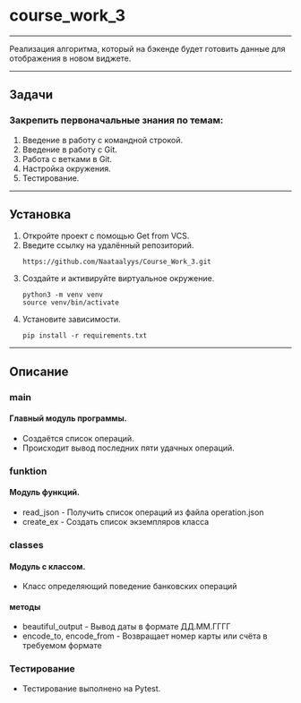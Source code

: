 # course_work_3

___
Реализация алгоритма, который на бэкенде будет готовить данные для отображения в новом виджете.

___
## Задачи
### Закрепить первоначальные знания по темам:
1. Введение в работу с командной строкой.
2. Введение в работу с Git.
3. Работа с ветками в Git.
4. Настройка окружения.
5. Тестирование.
___
## Установка

1. Откройте проект с помощью Get from VCS.
2. Введите ссылку на удалённый репозиторий. 
    ```
    https://github.com/Naataalyys/Course_Work_3.git
    ```
3. Создайте и активируйте виртуальное окружение.
    ```
    python3 -m venv venv
    source venv/bin/activate
   ```
4. Установите зависимости.
    ```
    pip install -r requirements.txt
   ```
___

## Описание
### main
#### Главный модуль программы.  
* Создаётся список операций.  
* Происходит вывод последних пяти удачных операций.

### funktion
#### Модуль функций.
* read_json -
    Получить список операций из файла operation.json
* create_ex - 
    Создать список экземпляров класса

### classes
#### Модуль с классом.
* Класс определяющий поведение банковских операций  
####   методы
* beautiful_output - Вывод даты в формате ДД.ММ.ГГГГ
* encode_to, encode_from - Возвращает номер карты или счёта в требуемом формате

### Тестирование
* Тестирование выполнено на Pytest.
